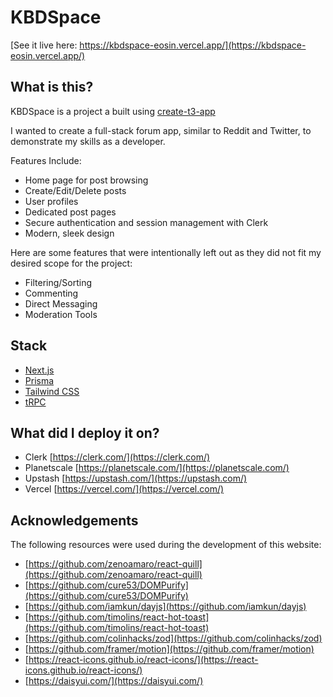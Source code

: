 # KBDSpace

[See it live here: https://kbdspace-eosin.vercel.app/](https://kbdspace-eosin.vercel.app/)

## What is this?

KBDSpace is a project a built using [create-t3-app](https://create.t3.gg)

I wanted to create a full-stack forum app, similar to Reddit and Twitter, to demonstrate my skills as a developer. 

Features Include:
- Home page for post browsing
- Create/Edit/Delete posts
- User profiles
- Dedicated post pages 
- Secure authentication and session management with Clerk
- Modern, sleek design

Here are some features that were intentionally left out as they did not fit my desired scope for the project:
- Filtering/Sorting
- Commenting
- Direct Messaging
- Moderation Tools

## Stack

- [Next.js](https://nextjs.org)
- [Prisma](https://prisma.io)
- [Tailwind CSS](https://tailwindcss.com)
- [tRPC](https://trpc.io)

## What did I deploy it on?

- Clerk [https://clerk.com/](https://clerk.com/)
- Planetscale [https://planetscale.com/](https://planetscale.com/)
- Upstash [https://upstash.com/](https://upstash.com/)
- Vercel [https://vercel.com/](https://vercel.com/)

## Acknowledgements  

The following resources were used during the development of this website:
- [https://github.com/zenoamaro/react-quill](https://github.com/zenoamaro/react-quill)
- [https://github.com/cure53/DOMPurify](https://github.com/cure53/DOMPurify)
- [https://github.com/iamkun/dayjs](https://github.com/iamkun/dayjs)
- [https://github.com/timolins/react-hot-toast](https://github.com/timolins/react-hot-toast)
- [https://github.com/colinhacks/zod](https://github.com/colinhacks/zod)
- [https://github.com/framer/motion](https://github.com/framer/motion)
- [https://react-icons.github.io/react-icons/](https://react-icons.github.io/react-icons/)
- [https://daisyui.com/](https://daisyui.com/)



